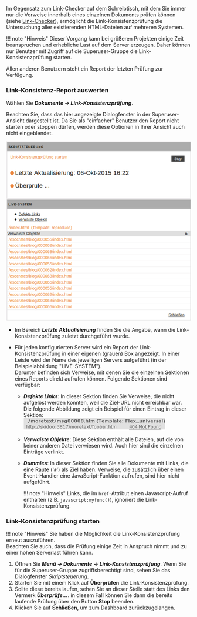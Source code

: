 
Im Gegensatz zum Link-Checker auf dem Schreibtisch, mit dem Sie immer nur die Verweise innerhalb eines einzelnen Dokuments prüfen können (siehe [Link-Checker](user.desktop.md#link-checker)), ermöglicht die Link-Konsistenzprüfung die Untersuchung aller existierenden HTML-Dateien auf mehreren Systemen.

!!! note "Hinweis"
	Dieser Vorgang kann bei größeren Projekten einige Zeit beanspruchen und erhebliche Last auf dem Server erzeugen. Daher können nur Benutzer mit Zugriff auf die Superuser-Gruppe die Link-Konsistenzprüfung starten.



Allen anderen Benutzern steht ein Report der letzten Prüfung zur Verfügung.

### Link-Konsistenz-Report auswerten

Wählen Sie ***Dokumente -&gt; Link-Konsistenzprüfung***.

Beachten Sie, dass das hier angezeigte Dialogfenster in der Superuser-Ansicht dargestellt ist. Da Sie als "einfacher" Benutzer den Report nicht starten oder stoppen dürfen, werden diese Optionen in Ihrer Ansicht auch nicht eingeblendet.

![Dialog Link-Konsistenzprüfung](images/user/docs/dlg_link_consistency.png)

* Im Bereich ***Letzte Aktualisierung*** finden Sie die Angabe, wann die Link-Konsistenzprüfung zuletzt durchgeführt wurde. 

* Für jeden konfigurierten Server wird ein Report der Link-Konsistenzprüfung in einer eigenen (grauen) Box angezeigt. In einer Leiste wird der Name des jeweiligen Servers aufgeführt (in der Beispielabbildung "LIVE-SYSTEM").</br>Darunter befinden sich Verweise, mit denen Sie die einzelnen Sektionen eines Reports direkt aufrufen können. Folgende Sektionen sind verfügbar:

	* ***Defekte Links***: In dieser Sektion finden Sie Verweise, die nicht aufgelöst werden konnten, weil die Ziel-URL nicht erreichbar war. </br>Die folgende Abbildung zeigt ein Beispiel für einen Eintrag in dieser Sektion:</br> ![Beispiel für einen defekten Link](images/user/docs/dlg_link_consistency_broken_link.png)
	* ***Verwaiste Objekte***: Diese Sektion enthält alle Dateien, auf die von keiner anderen Datei verwiesen wird. Auch hier sind die einzelnen Einträge verlinkt.
	* ***Dummies***: In dieser Sektion finden Sie alle Dokumente mit Links, die eine Raute ('`#`') als Ziel haben. Verweise, die zusätzlich über einen Event-Handler eine JavaScript-Funktion aufrufen, sind hier nicht aufgeführt.

		!!! note "Hinweis"
				Links, die im `href`-Attribut einen Javascript-Aufruf enthalten (z.B. `javascript:myfunc()`), ignoriert die Link-Konsistenzprüfung.

### Link-Konsistenzprüfung starten

!!! note "Hinweis"
		Sie haben die Möglichkeit die Link-Konsistenzprüfung erneut auszuführen.</br>
		Beachten Sie auch, dass die Prüfung einige Zeit in Anspruch nimmt und zu einer hohen Serverlast führen kann.

		
1. Öffnen Sie ***Menü -&gt; Dokumente -&gt; Link-Konsistenzprüfung***. Wenn Sie für die Superuser-Gruppe zugriffsberechtigt sind, sehen Sie das Dialogfenster *Skriptsteuerung*.
2. Starten Sie mit einem Klick auf **Überprüfen** die Link-Konsistenzprüfung. 
3. Sollte diese bereits laufen, sehen Sie an dieser Stelle statt des Links den Vermerk ***Überprüfe...***. in diesem Fall können Sie dann die bereits laufende Prüfung über den Button **Stop** beenden.
4. Klicken Sie auf **Schließen**, um zum Dashboard zurückzugelangen.
























